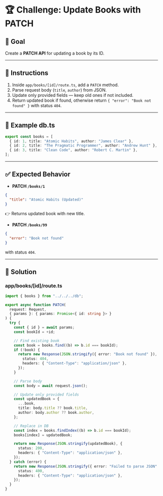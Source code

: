 

# 🏆 Challenge: Update Books with PATCH

## 🎯 Goal

Create a **PATCH API** for updating a book by its ID.

---

## 📝 Instructions

1. Inside `app/books/[id]/route.ts`, add a `PATCH` method.
2. Parse request body (`title`, `author`) from JSON.
3. Update only provided fields — keep old ones if not included.
4. Return updated book if found, otherwise return `{ "error": "Book not found" }` with status `404`.

---

## 📂 Example db.ts

```ts
export const books = [
  { id: 1, title: "Atomic Habits", author: "James Clear" },
  { id: 2, title: "The Pragmatic Programmer", author: "Andrew Hunt" },
  { id: 3, title: "Clean Code", author: "Robert C. Martin" },
];
```

---

## ✅ Expected Behavior

* **PATCH `/books/1`**

```json
{
  "title": "Atomic Habits (Updated)"
}
```

👉 Returns updated book with new title.

* **PATCH `/books/99`**

```json
{
  "error": "Book not found"
}
```

with status `404`.

---

## 📝 Solution

### app/books/\[id]/route.ts

```ts
import { books } from "../../../db";

export async function PATCH(
  request: Request,
  { params }: { params: Promise<{ id: string }> }
) {
  try {
    const { id } = await params;
    const bookId = +id;

    // Find existing book
    const book = books.find((b) => b.id === bookId);
    if (!book) {
      return new Response(JSON.stringify({ error: "Book not found" }), {
        status: 404,
        headers: { "Content-Type": "application/json" },
      });
    }

    // Parse body
    const body = await request.json();

    // Update only provided fields
    const updatedBook = {
      ...book,
      title: body.title ?? book.title,
      author: body.author ?? book.author,
    };

    // Replace in DB
    const index = books.findIndex((b) => b.id === bookId);
    books[index] = updatedBook;

    return new Response(JSON.stringify(updatedBook), {
      status: 200,
      headers: { "Content-Type": "application/json" },
    });
  } catch (error) {
    return new Response(JSON.stringify({ error: "Failed to parse JSON" }), {
      status: 400,
      headers: { "Content-Type": "application/json" },
    });
  }
}
```
